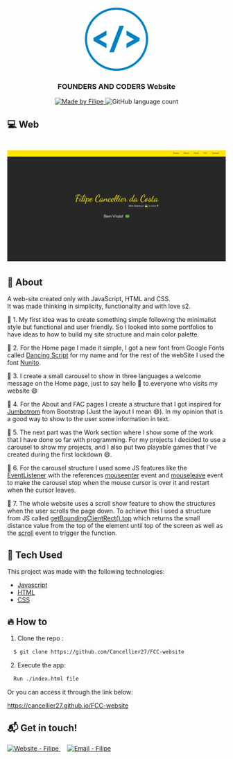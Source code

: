 <h3 align="center">
    <img alt="Logo" title="#logo" width="150px" src="./assets/readMe/iconWebDev.png">
    <br><br>
    <b>FOUNDERS AND CODERS Website</b> 
</h3>

<p align="center">
  <a href="https://www.linkedin.com/in/filipe-cancellier-da-costa-8459ab160/">
    <img alt="Made by Filipe" src="https://img.shields.io/badge/made%20by-Filipe-brightgreen">
  </a>

  <img alt="GitHub language count" src="https://img.shields.io/badge/languages-3-brightgreen">

</p>

## :computer: Web

<h1 align="center">
    <img alt="Web" src="./assets/readMe/facWebsite2021.PNG" width="650px">
</h1>

## :bookmark: About

A web-site created only with JavaScript, HTML and CSS.
</br>
It was made thinking in simplicity, functionality and with love s2.

:small_blue_diamond: 1. My first idea was to create something simple following the minimalist style but functional and user friendly. So I looked into some portfolios to have ideas to how to build my site structure and main color palette.

:small_blue_diamond: 2. For the Home page I made it simple, I got a new font from Google Fonts called [Dancing Script](https://fonts.google.com/specimen/Dancing+Script) for my name and for the rest of the webSite I used the font [Nunito](https://fonts.google.com/specimen/Nunito). 

:small_blue_diamond: 3. I create a small carousel to show in three languages a welcome message on the Home page, just to say hello :wave: to everyone who visits my website :smile:

:small_blue_diamond: 4. For the About and FAC pages I create a structure that I got inspired for [Jumbotrom](https://getbootstrap.com/docs/4.0/components/jumbotron/) from Bootstrap (Just the layout I mean :smile:). In my opinion that is a good way to show to the user some information in text.

:small_blue_diamond: 5. The next part was the Work section where I show some of the work that I have done so far with programming. For my projects I decided to use a carousel to show my projects, and I also put two playable games that I've created during the first lockdown :smile:. 

:small_blue_diamond: 6. For the carousel structure I used some JS features like the [EventListener](https://developer.mozilla.org/en-US/docs/Web/API/EventListener) with the references [mouseenter](https://developer.mozilla.org/en-US/docs/Web/API/Element/mouseenter_event) event and [mouseleave](https://developer.mozilla.org/en-US/docs/Web/API/Element/mouseleave_event) event to make the carousel stop when the mouse cursor is over it and restart when the cursor leaves.

:small_blue_diamond: 7. The whole website uses a scroll show feature to show the structures when the user scrolls the page down. To achieve this I used a structure from JS called [getBoundingClientRect().top](https://developer.mozilla.org/en-US/docs/Web/API/Element/getBoundingClientRect) which returns the small distance value from the top of the element until top of the screen as well as the [scroll](https://developer.mozilla.org/en-US/docs/Web/API/Document/scroll_event) event to trigger the function.


## :rocket: Tech Used

This project was made with the following technologies:

- [Javascript](https://developer.mozilla.org/en-US/docs/Web/JavaScript)
- [HTML](https://developer.mozilla.org/en-US/docs/Web/HTML)
- [CSS](https://developer.mozilla.org/en-US/docs/Web/CSS)

## :fire: How to

<!-- - ### **Requirements** -->

  <!-- - It's **necessary** **[Node.js](https://nodejs.org/en/)** -->

1. Clone the repo :

```sh
  $ git clone https://github.com/Cancellier27/FCC-website
```

2. Execute the app:

```sh
  Run ./index.html file
```

Or you can access it through the link below:

  <a href="https://cancellier27.github.io/FCC-website" target="_blank" >
  https://cancellier27.github.io/FCC-website
  </a>

## :mailbox_with_mail: Get in touch!

<a href="https://cancellier27.github.io/FCC-website/" target="_blank" >
  <img alt="Website - Filipe" src="https://img.shields.io/badge/Website--%23F8952D?style=social">
</a>&nbsp;&nbsp;&nbsp;
<a href="mailto:filipecancelliercosta@gmail.com" target="_blank" >
  <img alt="Email - Filipe" src="https://img.shields.io/badge/Email--%23F8952D?style=social&logo=gmail">
</a>

